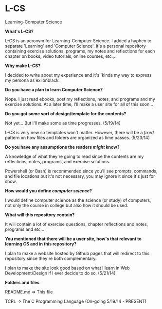 L-CS
====

Learning-Computer Science

**What's L-CS?**
  
L-CS is an acronym for Learning-Computer Science. I added a hyphen to separate 'Learning' and 'Computer Science'. It's a personal repository containing exercise solutions, programs, my notes and reflections for each chapter on books, video tutorials, online courses, etc.,.
  
**Why make L-CS?**

I decided to write about my experience and it's `kinda my way to express my persona as exilonblack.

**Do you have a plan to learn Computer Science?**

  Nope. I just read ebooks, post my reflections, notes, and programs and my exercise solutions. At a later time, I'll make
  a user site for all of this soon...
  
**Do you got some sort of design/template for the contents?**
  
  Not yet... But I'll make some as time progresses. (5/19/14)
  
  L-CS is very new so templates won't matter. However, there will be a *fixed* pattern on how files and folders are
  organized as time passes. (5/23/14)
  
**Do you have any assumptions the readers *might* know?**
  
  A knowledge of what they're going to read since the contents are my reflections, notes, programs, and
  exercise solutions.
  
  Powershell (or Bash) is recommended since you'll see prompts, commands, and file locations but it's not 
  necessary, you may ignore it since it's just for show.

**How would you define *computer science*?**
  
  I would define computer science as the science (or study) of computers, not only the course in college but also how
  it should be used.
  
**What will this repository contain?**
    
  It will contain a lot of exercise questions, chapter reflections and notes, programs and etc...
  
**You mentioned that there will be a user site, how's that relevant to learning CS and in this repository?**

  I plan to make a website hosted by Github pages that will redirect to this repository since they're both complementary.
  
  I plan to make the site look good based on what I learn in Web Development/Design if I ever decide to do so. (5/21/14)

**Folders and files**
  
  README.md => This file
  
  TCPL => The C Programming Language (On-going 5/19/14 - PRESENT)
